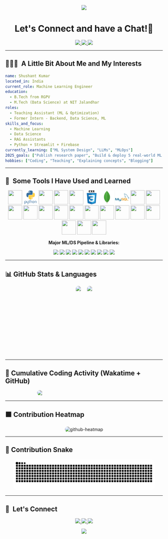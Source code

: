 <p align="center">
  <img src="https://capsule-render.vercel.app/api?type=waving&color=gradient:0d1117,2b213a&text=Hello!&textColor=e94560&height=100&section=header"/>
</p>

<h1 align="center">
  Let's Connect and have a Chat!💬
</h1>

<p align="center">
<a href="https://shushant-k1-portfolio.netlify.app/">
  <img height="50" src="https://user-images.githubusercontent.com/46517096/166972883-f5f1d88c-0246-4374-88ac-ded0f2cf0699.png"/>
</a>
<a href="https://www.linkedin.com/in/shushant-k1/">
  <img height="50" src="https://user-images.githubusercontent.com/46517096/166973395-19676cd8-f8ec-4abf-83ff-da8243505b82.png"/>
</a>
<a href="mailto:shushantk.ds.24@nitj.ac.in">
  <img height="50" src="https://user-images.githubusercontent.com/46517096/166973962-d05d145a-b6a0-4643-bd3d-5ac845679367.png"/>
</a>
</p>

---

## 👨🏻‍💻 &nbsp;A Little Bit About Me and My Interests

```yaml
name: Shushant Kumar
located_in: India
current_role: Machine Learning Engineer
education:
  - B.Tech from RGPV
  - M.Tech (Data Science) at NIT Jalandhar
roles:
  - Teaching Assistant (ML & Optimization)
  - Former Intern - Backend, Data Science, ML
skills_and_focus:
  - Machine Learning
  - Data Science
  - RAG Assistants
  - Python + Streamlit + Firebase
currently_learning: ["ML System Design", "LLMs", "MLOps"]
2025_goals: ["Publish research paper", "Build & deploy 5 real-world ML apps"]
hobbies: ["Coding", "Teaching", "Explaining concepts", "Blogging"]
```

---

## 🚀 &nbsp;Some Tools I Have Used and Learned

<p align="center">
  <!-- IDEs & Languages -->
  <img src="https://cdn.jsdelivr.net/gh/devicons/devicon/icons/vscode/vscode-original.svg" width="45" height="45"/>
  <img src="https://raw.githubusercontent.com/devicons/devicon/master/icons/python/python-original-wordmark.svg" width="45" height="45"/>
  <img src="https://cdn.jsdelivr.net/gh/devicons/devicon/icons/cplusplus/cplusplus-original.svg" width="45" height="45"/>
  <img src="https://cdn.jsdelivr.net/gh/devicons/devicon/icons/html5/html5-original.svg" width="45" height="45"/>
  <img src="https://cdn.jsdelivr.net/gh/devicons/devicon@latest/icons/bootstrap/bootstrap-original-wordmark.svg" width="45" height="45" />
  <img src="https://raw.githubusercontent.com/devicons/devicon/master/icons/css3/css3-original-wordmark.svg" width="45" height="45" />

  <!-- Databases & Cloud -->
  <img src="https://raw.githubusercontent.com/devicons/devicon/master/icons/mongodb/mongodb-original.svg" width="45" height="45" />
  <img src="https://raw.githubusercontent.com/devicons/devicon/master/icons/mysql/mysql-original-wordmark.svg" width="45" height="45" />
  <img src="https://cdn.jsdelivr.net/gh/devicons/devicon/icons/docker/docker-original.svg" width="45" height="45"/>
  <img src="https://cdn.jsdelivr.net/gh/devicons/devicon/icons/kubernetes/kubernetes-plain.svg" width="45" height="45"/>
  <img src="https://cdn.jsdelivr.net/gh/devicons/devicon/icons/amazonwebservices/amazonwebservices-plain-wordmark.svg" width="45" height="45"/>
  <img src="https://cdn.jsdelivr.net/gh/devicons/devicon/icons/linux/linux-original.svg" width="45" height="45"/>
  <img src="https://cdn.jsdelivr.net/gh/devicons/devicon/icons/git/git-original.svg" width="45" height="45"/>
  <img src="https://cdn.jsdelivr.net/gh/devicons/devicon/icons/bash/bash-original.svg" width="45" height="45"/>
  <img src="https://img.icons8.com/color/48/streamlit.png" width="45" height="45"/>
  <img src="https://img.icons8.com/color/48/google-cloud.png" width="45" height="45"/>

  <!-- Python/ML/DS Libraries -->
  <img src="https://cdn.jsdelivr.net/gh/devicons/devicon/icons/numpy/numpy-original.svg" width="45" height="45"/>
  <img src="https://cdn.jsdelivr.net/gh/devicons/devicon/icons/pandas/pandas-original.svg" width="45" height="45"/>
  <img src="https://cdn.jsdelivr.net/gh/devicons/devicon/icons/pytorch/pytorch-original.svg" width="45" height="45"/>
  <img src="https://cdn.jsdelivr.net/gh/devicons/devicon/icons/tensorflow/tensorflow-original.svg" width="45" height="45"/>
  <img src="https://cdn.jsdelivr.net/gh/devicons/devicon/icons/keras/keras-original.svg" width="45" height="45"/>
  <img src="https://cdn.jsdelivr.net/gh/devicons/devicon/icons/githubactions/githubactions-original.svg" width="45" height="45"/>
  <img src="https://cdn.jsdelivr.net/gh/devicons/devicon/icons/github/github-original.svg" width="45" height="45"/>
</p>

<p align="center">
  <b>Major ML/DS Pipeline & Libraries:</b>
</p>
<p align="center">
  <img src="https://img.shields.io/badge/Numpy-013243?logo=numpy&logoColor=white&style=for-the-badge" />
  <img src="https://img.shields.io/badge/Pandas-150458?logo=pandas&logoColor=white&style=for-the-badge" />
  <img src="https://img.shields.io/badge/Matplotlib-11557C?logo=matplotlib&logoColor=white&style=for-the-badge" />
  <img src="https://img.shields.io/badge/Scikit--Learn-F7931E?logo=scikitlearn&logoColor=white&style=for-the-badge" />
  <img src="https://img.shields.io/badge/TensorFlow-FF6F00?logo=tensorflow&logoColor=white&style=for-the-badge" />
  <img src="https://img.shields.io/badge/Keras-D00000?logo=keras&logoColor=white&style=for-the-badge" />
  <img src="https://img.shields.io/badge/PyTorch-EE4C2C?logo=pytorch&logoColor=white&style=for-the-badge" />
  <img src="https://img.shields.io/badge/LangChain-000000?logo=langchain&logoColor=white&style=for-the-badge" />
  <img src="https://img.shields.io/badge/Langflow-3B82F6?style=for-the-badge" />
  <img src="https://img.shields.io/badge/CI%2FCD-222222?logo=githubactions&logoColor=white&style=for-the-badge" />
</p>

---

## 📊 GitHub Stats & Languages

<div align="center" style="display:flex; gap:20px; flex-wrap:wrap; justify-content: center;">
  <img src="https://github-readme-stats.vercel.app/api?username=Shushant-k1&show_icons=true&theme=tokyonight&hide_border=true&bg_color=0d1117&title_color=e94560&icon_color=7e3ace&text_color=ffffff" height="220" style="border-radius:15px;"/>
  <img src="https://github-readme-stats.vercel.app/api/top-langs/?username=Shushant-k1&layout=compact&theme=tokyonight&hide_border=true&bg_color=0d1117&title_color=e94560&text_color=ffffff" height="220" style="border-radius:15px;"/>
</div>

---

## 📖 Cumulative Coding Activity (Wakatime + GitHub)

<div align="center" style="margin: 0; padding: 0;">
  <img src="https://github-readme-stats.vercel.app/api/wakatime?username=@5376f2d6-0dbf-4d40-b813-7336bd764ac3&layout=compact&theme=tokyonight&hide_border=true&bg_color=0d1117&title_color=e94560&text_color=ffffff" width="80%" style="border-radius:15px; min-width:300px;"/>
</div>

---

## 🟩 Contribution Heatmap

<div align="center">
  <img alt="github-heatmap" src="https://github-readme-activity-graph.vercel.app/graph?username=Shushant-k1&bg_color=0d1117&color=39d353&line=2bfa4c&point=2bfa4c&area=true&area_color=183c1a&title_color=e94560" width="90%" style="border-radius:15px;"/>
</div>

---

## 🐍 Contribution Snake

<div align="center">
  <picture>
    <source media="(prefers-color-scheme: dark)" srcset="https://raw.githubusercontent.com/Shushant-k1/Shushant-k1/output/github-snake-dark.svg" />
    <img alt="github-snake" src="https://raw.githubusercontent.com/Shushant-k1/Shushant-k1/output/github-snake-dark.svg" width="90%" style="border-radius:15px;"/>
  </picture>
</div>

---

## 🤝 &nbsp;Let's Connect

<p align="center">
  <a href="https://www.linkedin.com/in/shushant-k1/">
    <img src="https://img.icons8.com/color/48/linkedin.png" width="40" />
  </a>
  <a href="mailto:shushantk.ds.24@nitj.ac.in">
    <img src="https://img.icons8.com/fluency/48/gmail.png" width="40" />
  </a>
  <a href="https://shushant-k1-portfolio.netlify.app/">
    <img src="https://img.icons8.com/fluency/48/domain.png" width="40" />
  </a>
</p>

<p align="center">
  <img src="https://capsule-render.vercel.app/api?type=waving&color=gradient:2b213a,0d1117&height=100&section=footer"/>
</p>
